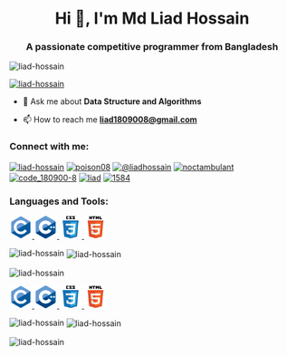 <h1 align="center">Hi 👋, I'm Md Liad Hossain</h1>
<h3 align="center">A passionate competitive programmer from Bangladesh</h3>

<p align="left"> <img src="https://komarev.com/ghpvc/?username=liad-hossain&label=Profile%20views&color=0e75b6&style=flat" alt="liad-hossain" /> </p>

<p align="left"> <a href="https://github.com/ryo-ma/github-profile-trophy"><img src="https://github-profile-trophy.vercel.app/?username=liad-hossain" alt="liad-hossain" /></a> </p>

- 💬 Ask me about **Data Structure and Algorithms**

- 📫 How to reach me **liad1809008@gmail.com**

<h3 align="left">Connect with me:</h3>
<p align="left">
<a href="https://linkedin.com/in/liad-hossain" target="blank"><img align="center" src="https://raw.githubusercontent.com/rahuldkjain/github-profile-readme-generator/master/src/images/icons/Social/linked-in-alt.svg" alt="liad-hossain" height="30" width="40" /></a>
<a href="https://www.codechef.com/users/poison08" target="blank"><img align="center" src="https://cdn.jsdelivr.net/npm/simple-icons@3.1.0/icons/codechef.svg" alt="poison08" height="30" width="40" /></a>
<a href="https://www.hackerrank.com/@liadhossain" target="blank"><img align="center" src="https://raw.githubusercontent.com/rahuldkjain/github-profile-readme-generator/master/src/images/icons/Social/hackerrank.svg" alt="@liadhossain" height="30" width="40" /></a>
<a href="https://codeforces.com/profile/noctambulant" target="blank"><img align="center" src="https://raw.githubusercontent.com/rahuldkjain/github-profile-readme-generator/master/src/images/icons/Social/codeforces.svg" alt="noctambulant" height="30" width="40" /></a>
<a href="https://www.leetcode.com/code_180900-8" target="blank"><img align="center" src="https://raw.githubusercontent.com/rahuldkjain/github-profile-readme-generator/master/src/images/icons/Social/leet-code.svg" alt="code_180900-8" height="30" width="40" /></a>
<a href="https://www.hackerearth.com/liad" target="blank"><img align="center" src="https://raw.githubusercontent.com/rahuldkjain/github-profile-readme-generator/master/src/images/icons/Social/hackerearth.svg" alt="liad" height="30" width="40" /></a>
<a href="https://discord.gg/1584" target="blank"><img align="center" src="https://raw.githubusercontent.com/rahuldkjain/github-profile-readme-generator/master/src/images/icons/Social/discord.svg" alt="1584" height="30" width="40" /></a>
</p>

<h3 align="left">Languages and Tools:</h3>
<p align="left"> <a href="https://www.cprogramming.com/" target="_blank" rel="noreferrer"> <img src="https://raw.githubusercontent.com/devicons/devicon/master/icons/c/c-original.svg" alt="c" width="40" height="40"/> </a> <a href="https://www.w3schools.com/cpp/" target="_blank" rel="noreferrer"> <img src="https://raw.githubusercontent.com/devicons/devicon/master/icons/cplusplus/cplusplus-original.svg" alt="cplusplus" width="40" height="40"/> </a> <a href="https://www.w3schools.com/css/" target="_blank" rel="noreferrer"> <img src="https://raw.githubusercontent.com/devicons/devicon/master/icons/css3/css3-original-wordmark.svg" alt="css3" width="40" height="40"/> </a> <a href="https://www.w3.org/html/" target="_blank" rel="noreferrer"> <img src="https://raw.githubusercontent.com/devicons/devicon/master/icons/html5/html5-original-wordmark.svg" alt="html5" width="40" height="40"/> </a> </p>

<p><img align="left" src="https://github-readme-stats.vercel.app/api/top-langs?username=liad-hossain&show_icons=true&locale=en&layout=compact" alt="liad-hossain" /></p>

<p>&nbsp;<img align="center" src="https://github-readme-stats.vercel.app/api?username=liad-hossain&show_icons=true&locale=en" alt="liad-hossain" /></p>

<p><img align="center" src="https://github-readme-streak-stats.herokuapp.com/?user=liad-hossain&" alt="liad-hossain" /></p>

<p align="left"> <a href="https://www.cprogramming.com/" target="_blank" rel="noreferrer"> <img src="https://raw.githubusercontent.com/devicons/devicon/master/icons/c/c-original.svg" alt="c" width="40" height="40"/> </a> <a href="https://www.w3schools.com/cpp/" target="_blank" rel="noreferrer"> <img src="https://raw.githubusercontent.com/devicons/devicon/master/icons/cplusplus/cplusplus-original.svg" alt="cplusplus" width="40" height="40"/> </a> <a href="https://www.w3schools.com/css/" target="_blank" rel="noreferrer"> <img src="https://raw.githubusercontent.com/devicons/devicon/master/icons/css3/css3-original-wordmark.svg" alt="css3" width="40" height="40"/> </a> <a href="https://www.w3.org/html/" target="_blank" rel="noreferrer"> <img src="https://raw.githubusercontent.com/devicons/devicon/master/icons/html5/html5-original-wordmark.svg" alt="html5" width="40" height="40"/> </a> </p>

<p><img align="left" src="https://github-readme-stats.vercel.app/api/top-langs?username=liad-hossain&show_icons=true&locale=en&layout=compact" alt="liad-hossain" /></p>

<p>&nbsp;<img align="center" src="https://github-readme-stats.vercel.app/api?username=liad-hossain&show_icons=true&locale=en" alt="liad-hossain" /></p>

<p><img align="center" src="https://github-readme-streak-stats.herokuapp.com/?user=liad-hossain&" alt="liad-hossain" /></p>
